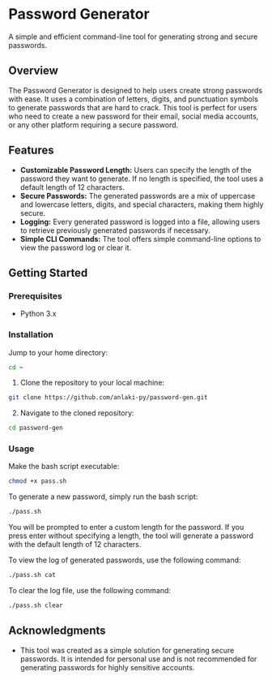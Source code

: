 # Password Generator

A simple and efficient command-line tool for generating strong and secure passwords.

## Overview

The Password Generator is designed to help users create strong passwords with ease. It uses a combination of letters, digits, and punctuation symbols to generate passwords that are hard to crack. This tool is perfect for users who need to create a new password for their email, social media accounts, or any other platform requiring a secure password.

## Features

- **Customizable Password Length:** Users can specify the length of the password they want to generate. If no length is specified, the tool uses a default length of 12 characters.
- **Secure Passwords:** The generated passwords are a mix of uppercase and lowercase letters, digits, and special characters, making them highly secure.
- **Logging:** Every generated password is logged into a file, allowing users to retrieve previously generated passwords if necessary.
- **Simple CLI Commands:** The tool offers simple command-line options to view the password log or clear it.

## Getting Started

### Prerequisites

- Python 3.x

### Installation

Jump to your home directory:

```bash
cd ~
```

1. Clone the repository to your local machine:
```bash
git clone https://github.com/anlaki-py/password-gen.git
```

2. Navigate to the cloned repository:
```bash
cd password-gen
```

### Usage

Make the bash script executable:

```bash
chmod +x pass.sh
```

To generate a new password, simply run the bash script:

```bash
./pass.sh
```

You will be prompted to enter a custom length for the password. If you press enter without specifying a length, the tool will generate a password with the default length of 12 characters.

To view the log of generated passwords, use the following command:

```bash
./pass.sh cat
```

To clear the log file, use the following command:

```bash
./pass.sh clear
```

## Acknowledgments

- This tool was created as a simple solution for generating secure passwords. It is intended for personal use and is not recommended for generating passwords for highly sensitive accounts.
